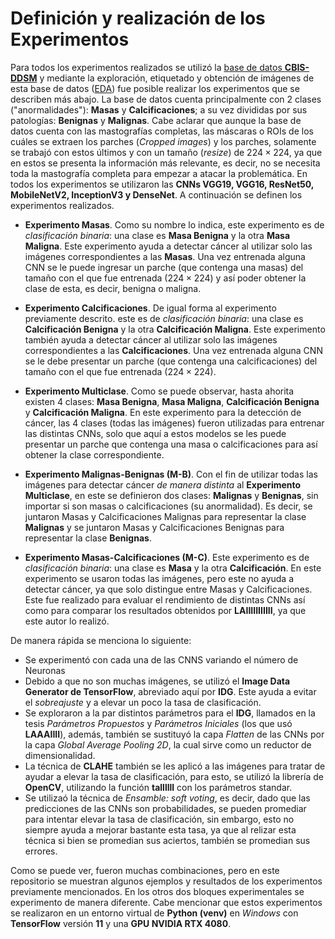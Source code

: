 # Definición y realización de los Experimentos

Para todos los experimentos realizados se utilizó la [base de datos **CBIS-DDSM**](https://github.com/LuisGuillermoRL/EDA_CBIS-DDSM/blob/main/docs/sdata2017177.pdf) y mediante la exploración, etiquetado y obtención de imágenes de esta base de datos ([EDA](https://github.com/LuisGuillermoRL/EDA_CBIS-DDSM/tree/main)) fue posible realizar los experimentos que se describen más abajo. La base de datos cuenta principalmente con 2 clases ("anormalidades"): **Masas** y **Calcificaciones**; a su vez divididas por sus patologías: **Benignas** y **Malignas**. Cabe aclarar que aunque la base de datos cuenta con las mastografías completas, las máscaras o ROIs de los cuáles se extraen los parches (*Cropped images*) y los parches, solamente se trabajó con estos últimos y con un tamaño (*resize*) de $224 \times 224$, ya que en estos se presenta la información más relevante, es decir, no se necesita toda la mastografía completa para empezar a atacar la problemática. En todos los experimentos se utilizaron las **CNNs VGG19, VGG16, ResNet50, MobileNetV2, InceptionV3 y DenseNet**. A continuación se definen los experimentos realizados.

* **Experimento Masas**. Como su nombre lo indica, este experimento es de *clasificación binaria*: una clase es **Masa Benigna** y la otra **Masa Maligna**. Este experimento ayuda a detectar cáncer al utilizar solo las imágenes correspondientes a las **Masas**. Una vez entrenada alguna CNN se le puede ingresar un parche (que contenga una masas) del tamaño con el que fue entrenada ($224 \times 224$) y así poder obtener la clase de esta, es decir, benigna o maligna.

* **Experimento Calcificaciones**. De igual forma al experimento previamente descrito. este es de *clasificación binaria*: una clase es **Calcificación Benigna** y la otra **Calcificación Maligna**. Este experimento también ayuda a detectar cáncer al utilizar solo las imágenes correspondientes a las **Calcificaciones**. Una vez entrenada alguna CNN se le debe presentar un parche (que contenga una calcificaciones) del tamaño con el que fue entrenada ($224 \times 224$).

* **Experimento Multiclase**. Como se puede observar, hasta ahorita existen 4 clases: **Masa Benigna**, **Masa Maligna**, **Calcificación Benigna** y **Calcificación Maligna**. En este experimento para la detección de cáncer, las 4 clases (todas las imágenes) fueron utilizadas para entrenar las distintas CNNs, solo que aquí a estos modelos se les puede presentar un parche que contenga una masa o calcificaciones para así obtener la clase correspondiente.

* **Experimento Malignas-Benignas (M-B)**. Con el fin de utilizar todas las imágenes para detectar cáncer *de manera distinta* al **Experimento Multiclase**, en este se definieron dos clases: **Malignas** y **Benignas**, sin importar si son masas o calcificaciones (su anormalidad). Es decir, se juntaron Masas y Calcificaciones Malignas para representar la clase  **Malignas**  y se juntaron Masas y Calcificaciones Benignas para representar la clase  **Benignas**.

* **Experimento Masas-Calcificaciones (M-C)**. Este experimento es de *clasificación binaria*: una clase es **Masa** y la otra **Calcificación**. En este experimento se usaron todas las imágenes, pero este no ayuda a detectar cáncer, ya que solo distingue entre Masas y Calcificaciones. Este fue realizado para evaluar el rendimiento de distintas CNNs así como para comparar los resultados obtenidos por **LAIIIIIIIIIII**, ya que este autor lo realizó.

De manera rápida se menciona lo siguiente:

* Se experimentó con cada una de las CNNS variando el número de Neuronas
* Debido a que no son muchas imágenes, se utilizó el **Image Data Generator de TensorFlow**, abreviado aquí por **IDG**. Este ayuda a evitar el *sobreajuste* y a elevar un poco la tasa de clasificación.
* Se exploraron a la par distintos parámetros para el **IDG**, llamados en la tesis *Parámetros Propuestos* y *Parámetros Iniciales* (los que usó **LAAAIIII**), además, también se sustituyó la capa *Flatten* de las CNNs por la capa *Global Average Pooling 2D*, la cual sirve como un reductor de dimensionalidad.
* La técnica de **CLAHE** también se les aplicó a las imágenes para tratar de ayudar a elevar la tasa de clasificación, para esto, se utilizó la librería de **OpenCV**, utilizando la función **tallllll** con los parámetros standar.
* Se utilizaó la técnica de *Ensamble: soft voting*, es decir, dado que las predicciones de las CNNs son probabilidades, se pueden promediar para intentar elevar la tasa de clasificación, sin embargo, esto no siempre ayuda a mejorar bastante esta tasa, ya que al relizar esta técnica si bien se promedian sus aciertos, también se promedian sus errores.

Como se puede ver, fueron muchas combinaciones, pero en este repositorio se muestran algunos ejemplos y resultados de los experimentos previamente mencionados. En los otros dos bloques experimentales se experimento de manera diferente. Cabe mencionar que estos experimentos se realizaron en un entorno virtual de **Python (venv)** en *Windows* con **TensorFlow** versión **11** y una **GPU NVIDIA RTX 4080**.



